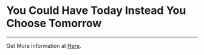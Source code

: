 # You Could Have Today Instead You Choose Tomorrow

<hr/>

Get More Information at [Here](https://medium.com/s/story/you-could-have-today-instead-you-choose-tomorrow-4cb5ac429a5a).